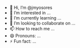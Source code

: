 - 👋 Hi, I’m @jmyosores
- 👀 I’m interested in ...
- 🌱 I’m currently learning ...
- 💞️ I’m looking to collaborate on ...
- 📫 How to reach me ...
- 😄 Pronouns: ...
- ⚡ Fun fact: ...

<!---
jmyosores/jmyosores is a ✨ special ✨ repository because its `README.md` (this file) appears on your GitHub profile.
You can click the Preview link to take a look at your changes.
--->
